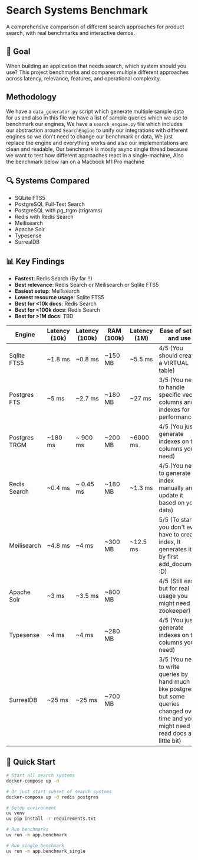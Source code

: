 # Search Systems Benchmark

A comprehensive comparison of different search approaches for product search,
with real benchmarks and interactive demos.

## 🎯 Goal

When building an application that needs search, which system should you use?
This project benchmarks and compares multiple different approaches across latency,
relevance, features, and operational complexity.

## Methodology

We have a `data_generator.py` script which generate multiple sample data for us and also in this file we have a list of sample queries which we use to benchmark our engines, We have a `search_engine.py` file which includes our abstraction around `SearchEngine` to unify our integrations with different engines so we don't need to change our benchmark or data, We just replace the engine and everything works and also our implementations are clean and readable, Our benchmark is mostly async single thread because we want to test how different approaches react in a single-machine, Also the benchmark below ran on a Macbook M1 Pro machine

## 🔍 Systems Compared

- SQLite FTS5
- PostgreSQL Full-Text Search
- PostgreSQL with pg_trgm (trigrams)
- Redis with Redis Search
- Meilisearch
- Apache Solr
- Typesense
- SurrealDB

## 📊 Key Findings

- **Fastest**: Redis Search (By far !!)
- **Best relevance**: Redis Search or Meilisearch or Sqlite FTS5
- **Easiest setup**: Meilisearch
- **Lowest resource usage**: Sqlite FTS5
- **Best for <10k docs**: Redis Search
- **Best for <100k docs**: Redis Search
- **Best for >1M docs**: TBD

| Engine        | Latency (10k) | Latency (100k) | RAM (100k) | Latency (1M) | Ease of setup and use                                                                                                                      |
| ------------- | ------------- | -------------- | ---------- | ------------ | ------------------------------------------------------------------------------------------------------------------------------------------ |
| Sqlite FTS5   | ~1.8 ms       | ~0.8 ms        | ~150 MB    | ~5.5 ms      | 4/5 (You should create a VIRTUAL table)                                                                                                    |
| Postgres FTS  | ~5 ms         | ~2.7 ms        | ~180 MB    | ~27 ms       | 3/5 (You need to handle specific vector columns and indexes for performance)                                                               |
| Postgres TRGM | ~180 ms       | ~ 900 ms       | ~200 MB    | ~6000 ms     | 4/5 (You just generate indexes on the columns you need)                                                                                    |
| Redis Search  | ~0.4 ms       | ~ 0.45 ms      | ~180 MB    | ~1.3 ms      | 4/5 (You need to generate index manually and update it based on your data)                                                                 |
| Meilisearch   | ~4.8 ms       | ~4 ms          | ~300 MB    | ~12.5 ms     | 5/5 (To start you don't even have to create index, It generates it by first add_document :D)                                               |
| Apache Solr   | ~3 ms         | ~3.5 ms        | ~800 MB    |              | 4/5 (Still easy but for real usage you might need zookeeper)                                                                               |
| Typesense     | ~4 ms         | ~4 ms          | ~280 MB    |              | 4/5 (You just generate indexes on the columns you need)                                                                                    |
| SurrealDB     | ~25 ms        | ~25 ms         | ~700 MB    |              | 3/5 (You need to write queries by hand much like postgres but some queries changed over time and you might need to read docs a little bit) |

## 🚀 Quick Start

```bash
# Start all search systems
docker-compose up -d

# Or just start subset of search systems
docker-compose up -d redis postgres

# Setup environment
uv venv
uv pip install -r requirements.txt

# Run benchmarks
uv run -m app.benchmark

# Run single benchmark
uv run -m app.benchmark_single
```
